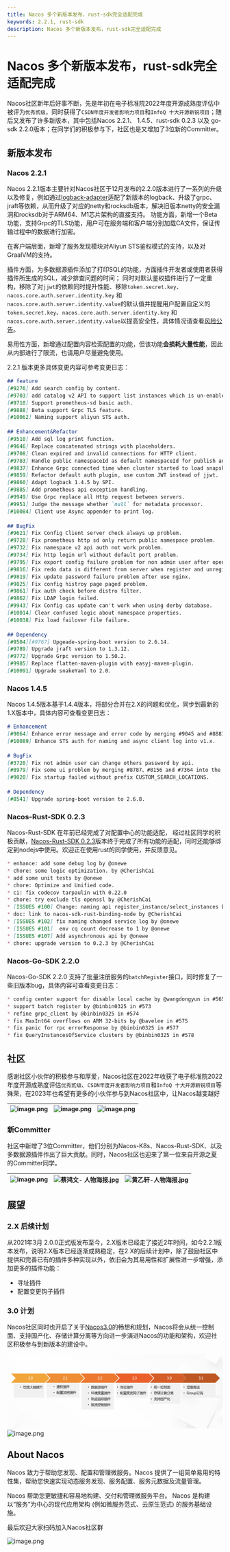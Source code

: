 ```yaml
---
title: Nacos 多个新版本发布，rust-sdk完全适配完成
keywords: 2.2.1, rust-sdk
description: Nacos 多个新版本发布，rust-sdk完全适配完成
---
```

# Nacos 多个新版本发布，rust-sdk完全适配完成

Nacos社区新年后好事不断，先是年初在电子标准院2022年度开源成熟度评估中被评为`优秀贰级`，同时获得了`CSDN年度开发者影响力项目`和`InfoQ 十大开源新锐项目`；随后又发布了许多新版本，其中包括Nacos 2.2.1、 1.4.5、rust-sdk 0.2.3 以及 go-sdk 2.2.0版本；在同学们的积极参与下，社区也是又增加了3位新的Committer。

## 新版本发布
### Nacos 2.2.1

Nacos 2.2.1版本主要针对Nacos社区于12月发布的2.2.0版本进行了一系列的升级以及修复，例如通过[logback-adapter](https://github.com/nacos-group/logback-adapter)适配了新版本的logback、升级了grpc、jraft等依赖，从而升级了对应的netty和rocksdb版本，解决旧版本netty的安全漏洞和rocksdb对于ARM64、M1芯片架构的直接支持。
功能方面，新增一个Beta功能，支持Grpc的TLS功能，用户可在服务端和客户端分别加载CA文件，保证传输过程中的数据进行加密。

在客户端层面，新增了服务发现模块对Aliyun STS鉴权模式的支持，以及对GraalVM的支持。

插件方面，为多数据源插件添加了打印SQL的功能，方面插件开发者或使用者获得插件所生成的SQL，减少排查问题的时间；
同时对默认鉴权插件进行了一定重构，移除了对`jjwt`的依赖同时提升性能、移除`token.secret.key`、`nacos.core.auth.server.identity.key` 和 `nacos.core.auth.server.identity.value`的默认值并提醒用户配置自定义的`token.secret.key`、`nacos.core.auth.server.identity.key` 和 `nacos.core.auth.server.identity.value`以提高安全性，具体情况请查看[风险公告](https://nacos.io/zh-cn/blog/announcement-token-secret-key.html)。

易用性方面，新增通过配置内容检索配置的功能，但该功能**会损耗大量性能**，因此从内部进行了限流，也请用户尽量避免使用。

2.2.1 版本更多具体变更内容可参考变更日志：

```markdown
## feature
[#9276] Add search config by content.
[#9703] add catalog v2 API to support list instances which is un-enabled.
[#9710] Support prometheus-sd basic auth.
[#9888] Beta support Grpc TLS feature.
[#10062] Naming support aliyun STS auth.

## Enhancement&Refactor
[#9510] Add sql log print function.
[#9646] Replace concatenated strings with placeholders.
[#9708] Clean expired and invalid connections for HTTP client.
[#9783] Handle public namespaceId as default namespaceId for publish and query config for V2 http api.
[#9837] Enhance Grpc connected time when cluster started to load snapshot quickly.
[#9859] Refactor default auth plugin, use custom JWT instead of jjwt.
[#9860] Adapt logback 1.4.5 by SPI.
[#9885] Add prometheus api exception handling.
[#9949] Use Grpc replace all Http request between servers.
[#9951] Judge the message whether `null` for metadata processor.
[#10084] Client use Async appender to print log.

## BugFix
[#9621] Fix Config Client server check always up problem.
[#9728] Fix prometheus http sd only return public namespace problem.
[#9732] Fix namespace v2 api auth not work problem.
[#9734] Fix http login url without default port problem.
[#9795] Fix export config failure problem for non admin user after opening auth.
[#9816] Fix redo data is different from server when register and unregister service with concurrency.
[#9819] Fix update password failure problem after use nginx.
[#9825] Fix config histroy page paged problem.
[#9861] Fix auth check before distro filter.
[#9862] Fix LDAP login failed.
[#9943] Fix Config cas update can't work when using derby database.
[#10014] Clear confused logic about namespace properties.
[#10038] Fix load failover file failure.

## Dependency
[#9504][#9767] Upgeade-spring-boot version to 2.6.14.
[#9789] Upgrade jraft version to 1.3.12.
[#9772] Upgrade Grpc version to 1.50.2.
[#9985] Replace flatten-maven-plugin with easyj-maven-plugin.
[#10091] Upgrade snakeYaml to 2.0.
```
### Nacos 1.4.5

Nacos 1.4.5版本基于1.4.4版本，将部分合并在2.X的问题和优化，同步到最新的1.X版本中，具体内容可查看变更日志：

```markdown
# Enhancement
[#9064] Enhance error message and error code by merging #9045 and #8881 into v1.x.
[#10089] Enhance STS auth for naming and async client log into v1.x.

# BugFix
[#3720] Fix not admin user can change others password by api.
[#8979] Fix some ui problem by merging #8787、#8156 and #7364 into the v1.
[#9020] Fix startup failed without prefix CUSTOM_SEARCH_LOCATIONS.

# Dependency
[#8541] Upgrade spring-boot version to 2.6.8.
```

### Nacos-Rust-SDK 0.2.3

Nacos-Rust-SDK 在年前已经完成了对配置中心的功能适配， 经过社区同学的积极贡献，[Nacos-Rust-SDK 0.2.3](https://github.com/nacos-group/nacos-sdk-rust/releases/tag/v0.2.3)版本终于完成了所有功能的适配，同时还能够绑定到nodejs中使用。欢迎正在使用rust的同学使用，并反馈意见。

```markdown
* enhance: add some debug log by @onewe
* chore: some logic optimization. by @CherishCai
* add some unit tests by @onewe
* chore: Optimize and Unified code.
* ci: fix codecov tarpaulin with 0.22.0
* chore: try exclude tls openssl by @CherishCai
* [ISSUES #100] Change: naming api register_instance/select_instances by @onewe
* doc: link to nacos-sdk-rust-binding-node by @CherishCai
* [ISSUES #102] fix naming changed service log by @onewe
* [ISSUES #101]  env cq count decrease to 1 by @onewe
* [ISSUES #107] Add asynchronous api by @onewe
* chore: upgrade version to 0.2.3 by @CherishCai
```

### Nacos-Go-SDK 2.2.0

Nacos-Go-SDK 2.2.0 支持了批量注册服务的`batchRegister`接口，同时修复了一些旧版本bug，具体内容可查看变更日志：

```markdown
* config center support for disable local cache by @wangdongyun in #565
* support batch register by @binbin0325 in #573
* refine grpc_client by @binbin0325 in #574
* fix MaxInt64 overflows on ARM 32-bits by @bavelee in #575
* fix panic for rpc errorResponse by @binbin0325 in #577
* fix QueryInstancesOfService clusters by @binbin0325 in #578
```

## 社区
感谢社区小伙伴的积极参与和厚爱，Nacos社区在2022年收获了电子标准院2022年度开源成熟度评估`优秀贰级`、`CSDN年度开发者影响力项目`和`InfoQ 十大开源新锐项目`等殊荣，在2023年也希望有更多的小伙伴参与到Nacos社区中，让Nacos越变越好

| ![image.png](https://cdn.nlark.com/yuque/0/2023/png/1577777/1679042599739-e7841f31-4f74-427c-a6b1-15100019212b.png#averageHue=%23b8b5ae&clientId=ue18ba04c-3f94-4&from=paste&height=640&id=u5c52e5b6&name=image.png&originHeight=1280&originWidth=960&originalType=binary&ratio=2&rotation=0&showTitle=false&size=1848649&status=done&style=none&taskId=u85c6ed43-3b8b-4c06-bf69-f6002f5df35&title=&width=480) | ![image.png](https://cdn.nlark.com/yuque/0/2023/png/1577777/1679042600206-e0890689-ef18-4dd4-95b6-c3d84375d5d0.png#averageHue=%238088b2&clientId=ue18ba04c-3f94-4&from=paste&height=640&id=ubb66c1c4&name=image.png&originHeight=1280&originWidth=960&originalType=binary&ratio=2&rotation=0&showTitle=false&size=2119680&status=done&style=none&taskId=u83afbd7b-d79b-47c9-b23f-79921c8cb8a&title=&width=480) | ![image.png](https://cdn.nlark.com/yuque/0/2023/png/1577777/1679042599053-6d168221-bc17-4d88-bfde-bf69375783f8.png#averageHue=%23908a7e&clientId=ue18ba04c-3f94-4&from=paste&height=640&id=uf2bd9bae&name=image.png&originHeight=1280&originWidth=960&originalType=binary&ratio=2&rotation=0&showTitle=false&size=1304756&status=done&style=none&taskId=u9421b95d-37ea-46f2-a439-790f5893431&title=&width=480) |
| --- | --- | --- |

### 新Committer
社区中新增了3位Committer，他们分别为Nacos-K8s、Nacos-Rust-SDK、以及多数据源插件作出了巨大贡献。同时，Nacos社区也迎来了第一位来自开源之夏的Committer同学。

| ![image.png](https://cdn.nlark.com/yuque/0/2023/png/1577777/1679042674946-33a8223a-0d8b-4672-813a-322ecf4eb5f8.png#averageHue=%23accae6&clientId=ue18ba04c-3f94-4&from=paste&height=1130&id=ubdd03bac&name=image.png&originHeight=2260&originWidth=1500&originalType=binary&ratio=2&rotation=0&showTitle=false&size=3916282&status=done&style=none&taskId=u476b8ac5-e0eb-482b-bcd4-cd7a3255abb&title=&width=750) | ![蔡鸿文- 人物海报.jpg](https://cdn.nlark.com/yuque/0/2023/jpeg/1577777/1679042628935-5dd6dc8f-6a49-495c-89dc-cc8e9501f8e8.jpeg#averageHue=%23a1cae8&clientId=ue18ba04c-3f94-4&from=paste&height=1130&id=udfc8027f&name=%E8%94%A1%E9%B8%BF%E6%96%87-%20%E4%BA%BA%E7%89%A9%E6%B5%B7%E6%8A%A5.jpg&originHeight=2260&originWidth=1500&originalType=binary&ratio=2&rotation=0&showTitle=false&size=2541050&status=done&style=none&taskId=ud5808db0-3ff5-4d00-a136-300aae3292a&title=&width=750) | ![黄乙轩-人物海报.jpg](https://cdn.nlark.com/yuque/0/2023/jpeg/1577777/1679042632980-5d760b63-97b7-4197-aba9-ec37542270c3.jpeg#averageHue=%239ec8e9&clientId=ue18ba04c-3f94-4&from=paste&height=1130&id=uc26a01a1&name=%E9%BB%84%E4%B9%99%E8%BD%A9-%E4%BA%BA%E7%89%A9%E6%B5%B7%E6%8A%A5.jpg&originHeight=2260&originWidth=1500&originalType=binary&ratio=2&rotation=0&showTitle=false&size=2403876&status=done&style=none&taskId=uf56dc19e-f032-4192-ada9-70722bd91d9&title=&width=750) |
| --- | --- | --- |

## 展望
### 2.X 后续计划
从2021年3月 2.0.0正式版发布至今，2.X版本已经走了接近2年时间，如今2.2.1版本发布，说明2.X版本已经逐渐成熟稳定，在2.X的后续计划中，除了鼓励社区中提供和完善已有的插件多种实现以外，依旧会为其易用性和扩展性进一步增强，添加更多的插件功能：

- 寻址插件
- 配置变更钩子插件

### 3.0 计划
Nacos社区同时也开启了关于[Nacos3.0](https://mp.weixin.qq.com/s/8UwwD_WxSJINP8Qr_1wogg)的畅想和规划，Nacos将会从统一控制面、支持国产化、存储计算分离等方向进一步演进Nacos的功能和架构，欢迎社区积极参与到新版本的建设中。

![image.png](/img/blog/2_2_0-release/220-roadmap.png)
![image.png](https://cdn.nlark.com/yuque/0/2022/png/1577777/1660125280551-a2e881fe-d25e-4ebb-a28f-8e56683deef1.png#clientId=uf10cb19a-105c-4&crop=0&crop=0&crop=1&crop=1&from=url&id=Z9to1&margin=%5Bobject%20Object%5D&name=image.png&originHeight=794&originWidth=1650&originalType=binary&ratio=1&rotation=0&showTitle=false&size=185821&status=done&style=none&taskId=u63849e10-1dae-45cb-b559-04d106ebe86&title=#crop=0&crop=0&crop=1&crop=1&id=rUihF&originHeight=794&originWidth=1650&originalType=binary&ratio=1&rotation=0&showTitle=false&status=done&style=none&title=)

## About Nacos
Nacos 致力于帮助您发现、配置和管理微服务。Nacos 提供了一组简单易用的特性集，帮助您快速实现动态服务发现、服务配置、服务元数据及流量管理。

Nacos 帮助您更敏捷和容易地构建、交付和管理微服务平台。 Nacos 是构建以“服务”为中心的现代应用架构 (例如微服务范式、云原生范式) 的服务基础设施。

最后欢迎大家扫码加入Nacos社区群

![image.png](https://cdn.nlark.com/yuque/0/2023/png/1577777/1679276899363-83081d59-67c6-4501-9cf8-0d84ba7c6d7e.png#averageHue=%23c1c2c2&clientId=u9dfeac18-3281-4&from=paste&height=551&id=ubcf45e51&name=image.png&originHeight=1102&originWidth=854&originalType=binary&ratio=2&rotation=0&showTitle=false&size=155261&status=done&style=none&taskId=ud6bea1fe-b003-441b-a810-84435d2aeff&title=&width=427)
